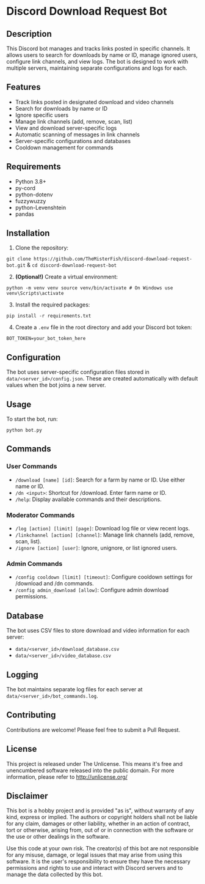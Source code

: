 # Discord Download Request Bot

## Description

This Discord bot manages and tracks links posted in specific channels. It allows users to search for downloads by name or ID, manage ignored users, configure link channels, and view logs. The bot is designed to work with multiple servers, maintaining separate configurations and logs for each.

## Features

- Track links posted in designated download and video channels
- Search for downloads by name or ID
- Ignore specific users
- Manage link channels (add, remove, scan, list)
- View and download server-specific logs
- Automatic scanning of messages in link channels
- Server-specific configurations and databases
- Cooldown management for commands

## Requirements

- Python 3.8+
- py-cord
- python-dotenv
- fuzzywuzzy
- python-Levenshtein
- pandas

## Installation

1. Clone the repository:

```git clone https://github.com/TheMisterFish/discord-download-request-bot.git``` 
& 
 ```cd discord-download-request-bot ```

2. **(Optional!)** Create a virtual environment: 

```python -m venv venv source venv/bin/activate # On Windows use venv\Scripts\activate```


3. Install the required packages:

```pip install -r requirements.txt```


4. Create a `.env` file in the root directory and add your Discord bot token:

```BOT_TOKEN=your_bot_token_here```


## Configuration

The bot uses server-specific configuration files stored in `data/<server_id>/config.json`. These are created automatically with default values when the bot joins a new server.

## Usage

To start the bot, run:

`python bot.py`


## Commands

### User Commands
- `/download [name] [id]`: Search for a farm by name or ID. Use either name or ID.
- `/dn <input>`: Shortcut for /download. Enter farm name or ID.
- `/help`: Display available commands and their descriptions.

### Moderator Commands
- `/log [action] [limit] [page]`: Download log file or view recent logs.
- `/linkchannel [action] [channel]`: Manage link channels (add, remove, scan, list).
- `/ignore [action] [user]`: Ignore, unignore, or list ignored users.

### Admin Commands
- `/config cooldown [limit] [timeout]`: Configure cooldown settings for /download and /dn commands.
- `/config admin_download [allow]`: Configure admin download permissions.

## Database

The bot uses CSV files to store download and video information for each server:
- `data/<server_id>/download_database.csv`
- `data/<server_id>/video_database.csv`

## Logging

The bot maintains separate log files for each server at `data/<server_id>/bot_commands.log`.

## Contributing

Contributions are welcome! Please feel free to submit a Pull Request.

## License

This project is released under The Unlicense. This means it's free and unencumbered software released into the public domain. For more information, please refer to <http://unlicense.org/>

## Disclaimer

This bot is a hobby project and is provided "as is", without warranty of any kind, express or implied. The authors or copyright holders shall not be liable for any claim, damages or other liability, whether in an action of contract, tort or otherwise, arising from, out of or in connection with the software or the use or other dealings in the software.

Use this code at your own risk. The creator(s) of this bot are not responsible for any misuse, damage, or legal issues that may arise from using this software. It is the user's responsibility to ensure they have the necessary permissions and rights to use and interact with Discord servers and to manage the data collected by this bot.
